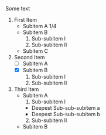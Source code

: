 Some text

1. First Item
    - Subitem A $1/4$
    - Subitem B
        1. Sub-subitem I
        2. Sub-subitem II
    - Subitem C
2. Second Item
    - [ ] Subitem A
    - [x] Subitem B
        1. Sub-subitem I
        2. Sub-subitem II
3. Third Item
    - Subitem A
        1. Sub-subitem I
        - Deepest Sub-sub-subitem a
        - Deepest Sub-sub-subitem b
        2. Sub-subitem II
    - Subitem B